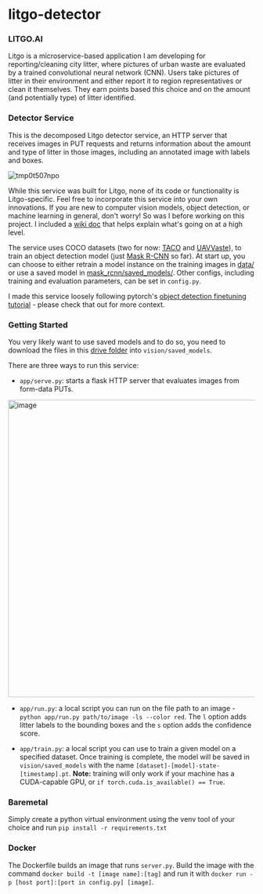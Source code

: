 # litgo-detector

### **LITGO.AI**

Litgo is a microservice-based application I am developing for reporting/cleaning city litter, where pictures of urban waste are evaluated by a trained convolutional neural network (CNN). Users take pictures of litter in their environment and either report it to region representatives or clean it themselves. They earn points based this choice and on the amount (and potentially type) of litter identified.

### **Detector Service**

This is the decomposed Litgo detector service, an HTTP server that receives images in PUT requests and returns information about the amount and type of litter in those images, including an annotated image with labels and boxes.

![tmp0t507npo](https://user-images.githubusercontent.com/46784904/236659272-3964160d-4f84-4db1-8a44-06c8e64a837a.png)

While this service was built for Litgo, none of its code or functionality is Litgo-specific. Feel free to incorporate this service into your own innovations. If you are new to computer vision models, object detection, or machine learning in general, don't worry! So was I before working on this project. I included a [wiki doc](https://github.com/DanielTamiru/litgo-detector/wiki/CNNs-and-Object-Detection) that helps explain what's going on at a high level.

The service uses COCO datasets (two for now: [TACO](http://tacodataset.org/) and [UAVVaste](https://github.com/UAVVaste/UAVVaste)), to train an object detection model (just [Mask R-CNN](https://pytorch.org/vision/main/models/mask_rcnn.html) so far). At start up, you can choose to either retrain a model instance on the training images in [data/](https://github.com/DanielTamiru/litgo-detector/tree/main/data) or use a saved model in [mask_rcnn/saved_models/](https://github.com/DanielTamiru/litgo-detector/tree/main/saved_models). Other configs, including training and evaluation parameters, can be set in `config.py`.

I made this service loosely following pytorch's [object detection finetuning tutorial](https://pytorch.org/tutorials/intermediate/torchvision_tutorial.html) - please check that out for more context.

### **Getting Started**

You very likely want to use saved models and to do so, you need to download the files in this [drive folder](https://drive.google.com/drive/folders/1ep7SQn6rUYkviYS-qWdAQSzOT7gH_BYe?usp=share_link) into `vision/saved_models`.

There are three ways to run this service:
- `app/serve.py`: starts a flask HTTP server that evaluates images from form-data PUTs. 
<img width="606" alt="image" src="https://user-images.githubusercontent.com/46784904/235442191-2c328f0f-cbdd-4165-8a55-350fbfd69f91.png">

- `app/run.py`: a local script you can run on the file path to an image - `python app/run.py path/to/image -ls --color red`. The `l` option adds litter labels to the bounding boxes and the `s` option adds the confidence score.

- `app/train.py`: a local script you can use to train a given model on a specified dataset. Once training is complete, the model will be saved in `vision/saved_models` with the name `[dataset]-[model]-state-[timestamp].pt`. **Note:** training will only work if your machine has a CUDA-capable GPU, or `if torch.cuda.is_available() == True`.

### Baremetal
Simply create a python virtual environment using the venv tool of your choice and run `pip install -r requirements.txt`

### Docker

The Dockerfile builds an image that runs `server.py`. Build the image with the command `docker build -t [image name]:[tag]` and run it with
`docker run -p [host port]:[port in config.py] [image]`.


